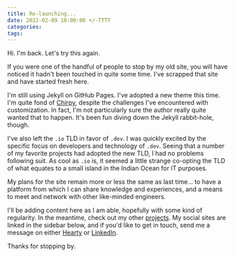 ```yaml
---
title: Re-launching...
date: 2022-02-09 18:00:00 +/-TTTT
categories:
tags:
---
```


Hi. I'm back. Let's try this again.

If you were one of the handful of people to stop by my old site, you will have noticed it hadn't been touched in quite some time. I've scrapped that site and have started fresh here.

I'm still using Jekyll on GitHub Pages. I've adopted a new theme this time. I'm quite fond of [Chirpy](https://github.com/cotes2020/jekyll-theme-chirpy), despite the challenges I've encountered with customization. In fact, I'm not particularly sure the author really quite wanted that to happen. It's been fun diving down the Jekyll rabbit-hole, though.

I've also left the `.io` TLD in favor of `.dev`. I was quickly excited by the specific focus on developers and technology of `.dev`. Seeing that a number of my favorite projects had adopted the new TLD, I had no problems following suit. As cool as `.io` is, it seemed a little strange co-opting the TLD of what equates to a small island in the Indian Ocean for IT purposes.

My plans for the site remain more or less the same as last time... to have a platform from which I can share knowledge and experiences, and a means to meet and network with other like-minded engineers.

I'll be adding content here as I am able, hopefully with some kind of regularity. In the meantime, check out my other [projects]({{site.url}}/projects). My social sites are linked in the sidebar below, and if you'd like to get in touch, send me a message on either [Hearty](https://app.hearty.xyz/user/tim-slifer/) or [LinkedIn](https://www.linkedin.com/in/timslifer/).

Thanks for stopping by.
